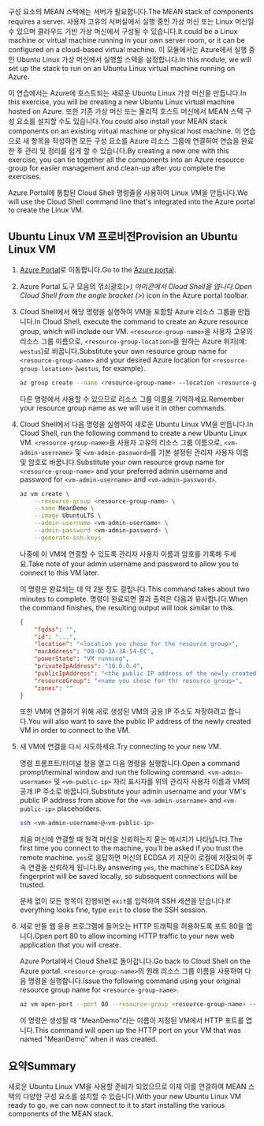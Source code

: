 <span data-ttu-id="26ec9-101">구성 요소의 MEAN 스택에는 서버가 필요합니다.</span><span class="sxs-lookup"><span data-stu-id="26ec9-101">The MEAN stack of components requires a server.</span></span> <span data-ttu-id="26ec9-102">사용자 고유의 서버실에서 실행 중인 가상 머신 또는 Linux 머신일 수 있으며 클라우드 기반 가상 머신에서 구성될 수 있습니다.</span><span class="sxs-lookup"><span data-stu-id="26ec9-102">It could be a Linux machine or virtual machine running in your own server room, or it can be configured on a cloud-based virtual machine.</span></span> <span data-ttu-id="26ec9-103">이 모듈에서는 Azure에서 실행 중인 Ubuntu Linux 가상 머신에서 실행할 스택을 설정합니다.</span><span class="sxs-lookup"><span data-stu-id="26ec9-103">In this module, we will set up the stack to run on an Ubuntu Linux virtual machine running on Azure.</span></span>

<span data-ttu-id="26ec9-104">이 연습에서는 Azure에 호스트되는 새로운 Ubuntu Linux 가상 머신을 만듭니다.</span><span class="sxs-lookup"><span data-stu-id="26ec9-104">In this exercise, you will be creating a new Ubuntu Linux virtual machine hosted on Azure.</span></span> <span data-ttu-id="26ec9-105">또한 기존 가상 머신 또는 물리적 호스트 머신에서 MEAN 스택 구성 요소를 설치할 수도 있습니다.</span><span class="sxs-lookup"><span data-stu-id="26ec9-105">You could also install your MEAN stack components on an existing virtual machine or physical host machine.</span></span> <span data-ttu-id="26ec9-106">이 연습으로 새 항목을 작성하면 모든 구성 요소를 Azure 리소스 그룹에 연결하여 연습을 완료한 후 관리 및 정리를 쉽게 할 수 있습니다.</span><span class="sxs-lookup"><span data-stu-id="26ec9-106">By creating a new one with this exercise, you can tie together all the components into an Azure resource group for easier management and clean-up after you complete the exercises.</span></span>

<span data-ttu-id="26ec9-107">Azure Portal에 통합된 Cloud Shell 명령줄을 사용하여 Linux VM을 만듭니다.</span><span class="sxs-lookup"><span data-stu-id="26ec9-107">We will use the Cloud Shell command line that's integrated into the Azure portal to create the Linux VM.</span></span>

## <a name="provision-an-ubuntu-linux-vm"></a><span data-ttu-id="26ec9-108">Ubuntu Linux VM 프로비전</span><span class="sxs-lookup"><span data-stu-id="26ec9-108">Provision an Ubuntu Linux VM</span></span>

1. <span data-ttu-id="26ec9-109">[Azure Portal](https://portal.azure.com?azure-portal=true)로 이동합니다.</span><span class="sxs-lookup"><span data-stu-id="26ec9-109">Go to the [Azure portal](https://portal.azure.com?azure-portal=true).</span></span>
1. <span data-ttu-id="26ec9-110">Azure Portal 도구 모음의 꺾쇠괄호(>_) 아이콘에서 Cloud Shell을 엽니다.</span><span class="sxs-lookup"><span data-stu-id="26ec9-110">Open Cloud Shell from the angle bracket (>_) icon in the Azure portal toolbar.</span></span>
1. <span data-ttu-id="26ec9-111">Cloud Shell에서 해당 명령을 실행하여 VM을 포함할 Azure 리소스 그룹을 만듭니다.</span><span class="sxs-lookup"><span data-stu-id="26ec9-111">In Cloud Shell, execute the command to create an Azure resource group, which will include our VM.</span></span> <span data-ttu-id="26ec9-112">`<resource-group-name>`을 사용자 고유의 리소스 그룹 이름으로, `<resource-group-location>`을 원하는 Azure 위치(예: `westus`)로 바꿉니다.</span><span class="sxs-lookup"><span data-stu-id="26ec9-112">Substitute your own resource group name for `<resource-group-name>` and your desired Azure location for `<resource-group-location>` (`westus`, for example).</span></span>


    ```bash
    az group create --name <resource-group-name> --location <resource-group-location>
    ```

    <span data-ttu-id="26ec9-113">다른 명령에서 사용할 수 있으므로 리소스 그룹 이름을 기억하세요.</span><span class="sxs-lookup"><span data-stu-id="26ec9-113">Remember your resource group name as we will use it in other commands.</span></span>

1. <span data-ttu-id="26ec9-114">Cloud Shell에서 다음 명령을 실행하여 새로운 Ubuntu Linux VM을 만듭니다.</span><span class="sxs-lookup"><span data-stu-id="26ec9-114">In Cloud Shell, run the following command to create a new Ubuntu Linux VM.</span></span> <span data-ttu-id="26ec9-115">`<resource-group-name>`을 사용자 고유의 리소스 그룹 이름으로, `<vm-admin-username>` 및 `<vm-admin-password>`를 기본 설정된 관리자 사용자 이름 및 암호로 바꿉니다.</span><span class="sxs-lookup"><span data-stu-id="26ec9-115">Substitute your own resource group name for `<resource-group-name>` and your preferred admin username and password for `<vm-admin-username>` and `<vm-admin-password>`.</span></span>

    ```bash
    az vm create \
        --resource-group <resource-group-name> \
        --name MeanDemo \
        --image UbuntuLTS \
        --admin-username <vm-admin-username> \
        --admin-password <vm-admin-password> \
        --generate-ssh-keys
    ```

    <span data-ttu-id="26ec9-116">나중에 이 VM에 연결할 수 있도록 관리자 사용자 이름과 암호를 기록해 두세요.</span><span class="sxs-lookup"><span data-stu-id="26ec9-116">Take note of your admin username and password to allow you to connect to this VM later.</span></span>

    <span data-ttu-id="26ec9-117">이 명령은 완료되는 데 약 2분 정도 걸립니다.</span><span class="sxs-lookup"><span data-stu-id="26ec9-117">This command takes about two minutes to complete.</span></span> <span data-ttu-id="26ec9-118">명령이 완료되면 결과 출력은 다음과 유사합니다.</span><span class="sxs-lookup"><span data-stu-id="26ec9-118">When the command finishes, the resulting output will look similar to this.</span></span>

    ```json
    {
        "fqdns": "",
        "id": "...",
        "location": "<location you chose for the resource group>",
        "macAddress": "00-0D-3A-3A-54-EC",
        "powerState": "VM running",
        "privateIpAddress": "10.0.0.4",
        "publicIpAddress": "<the public IP address of the newly created machine>",
        "resourceGroup": "<name you chose for thr resource group>",
        "zones": ""
    }
    ```

    <span data-ttu-id="26ec9-119">또한 VM에 연결하기 위해 새로 생성된 VM의 공용 IP 주소도 저장하려고 합니다.</span><span class="sxs-lookup"><span data-stu-id="26ec9-119">You will also want to save the public IP address of the newly created VM in order to connect to the VM.</span></span>

1. <span data-ttu-id="26ec9-120">새 VM에 연결을 다시 시도하세요.</span><span class="sxs-lookup"><span data-stu-id="26ec9-120">Try connecting to your new VM.</span></span>

    <span data-ttu-id="26ec9-121">명령 프롬프트/터미널 창을 열고 다음 명령을 실행합니다.</span><span class="sxs-lookup"><span data-stu-id="26ec9-121">Open a command prompt/terminal window and run the following command.</span></span> <span data-ttu-id="26ec9-122">`<vm-admin-username>` 및 `<vm-public-ip>` 자리 표시자를 위의 관리자 사용자 이름과 VM의 공개 IP 주소로 바꿉니다.</span><span class="sxs-lookup"><span data-stu-id="26ec9-122">Substitute your admin username and your VM's public IP address from above for the `<vm-admin-username>` and `<vm-public-ip>` placeholders.</span></span>

    ```bash
    ssh <vm-admin-username>@<vm-public-ip>
    ```

    <span data-ttu-id="26ec9-123">처음 머신에 연결할 때 원격 머신을 신뢰하는지 묻는 메시지가 나타납니다.</span><span class="sxs-lookup"><span data-stu-id="26ec9-123">The first time you connect to the machine, you'll be asked if you trust the remote machine.</span></span> <span data-ttu-id="26ec9-124">`yes`로 응답하면 머신의 ECDSA 키 지문이 로컬에 저장되어 후속 연결을 신뢰하게 됩니다.</span><span class="sxs-lookup"><span data-stu-id="26ec9-124">By answering `yes`, the machine's ECDSA key fingerprint will be saved locally, so subsequent connections will be trusted.</span></span>

    <span data-ttu-id="26ec9-125">문제 없이 모든 항목이 진행되면 `exit`를 입력하여 SSH 세션을 닫습니다.</span><span class="sxs-lookup"><span data-stu-id="26ec9-125">If everything looks fine, type `exit` to close the SSH session.</span></span>

1. <span data-ttu-id="26ec9-126">새로 만들 웹 응용 프로그램에 들어오는 HTTP 트래픽을 허용하도록 포트 80을 엽니다.</span><span class="sxs-lookup"><span data-stu-id="26ec9-126">Open port 80 to allow incoming HTTP traffic to your new web application that you will create.</span></span>

    <span data-ttu-id="26ec9-127">Azure Portal에서 Cloud Shell로 돌아갑니다.</span><span class="sxs-lookup"><span data-stu-id="26ec9-127">Go back to Cloud Shell on the Azure portal.</span></span> <span data-ttu-id="26ec9-128">`<resource-group-name>`의 원래 리소스 그룹 이름을 사용하여 다음 명령을 실행합니다.</span><span class="sxs-lookup"><span data-stu-id="26ec9-128">Issue the following command using your original resource group name for `<resource-group-name>`.</span></span>

    ``` bash
    az vm open-port --port 80 --resource-group <resource-group-name> --name MeanDemo
    ```

    <span data-ttu-id="26ec9-129">이 명령은 생성될 때 "MeanDemo"라는 이름이 지정된 VM에서 HTTP 포트를 엽니다.</span><span class="sxs-lookup"><span data-stu-id="26ec9-129">This command will open up the HTTP port on your VM that was named "MeanDemo" when it was created.</span></span>

## <a name="summary"></a><span data-ttu-id="26ec9-130">요약</span><span class="sxs-lookup"><span data-stu-id="26ec9-130">Summary</span></span>

<span data-ttu-id="26ec9-131">새로운 Ubuntu Linux VM을 사용할 준비가 되었으므로 이제 이를 연결하여 MEAN 스택의 다양한 구성 요소를 설치할 수 있습니다.</span><span class="sxs-lookup"><span data-stu-id="26ec9-131">With your new Ubuntu Linux VM ready to go, we can now connect to it to start installing the various components of the MEAN stack.</span></span>
